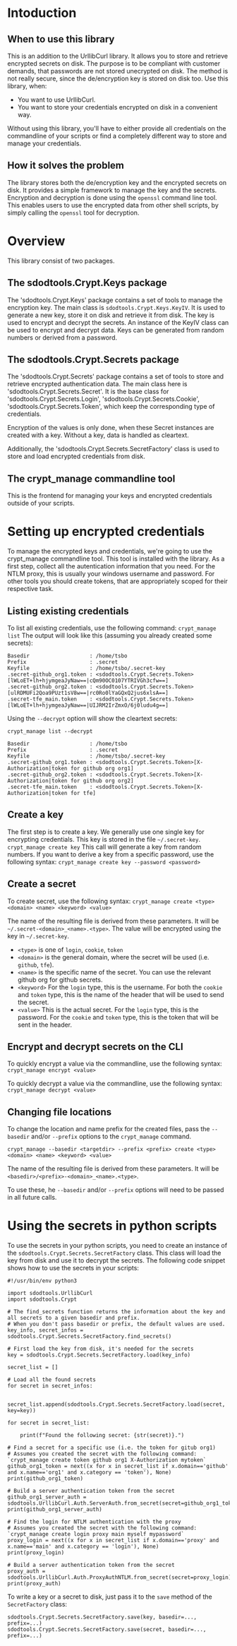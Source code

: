 # Intoduction

## When to use this library

This is an addition to the UrllibCurl library. It allows you to store and retrieve encrypted secrets on disk. The purpose is to be compliant with customer demands, that passwords are not stored unecrypted on disk. The method is not really secure, since the de/encryption key is stored on disk too. Use this library, when:
- You want to use UrllibCurl.
- You want to store your credentials encrypted on disk in a convenient way.

Without using this library, you'll have to either provide all credentials on the commandline of your scripts or find a completely different way to store and manage your credentials.

## How it solves the problem

The library stores both the de/encryption key and the encrypted secrets on disk. It provides a simple framework to manage the key and the secrets. Encryption and decryption is done using the `openssl` command line tool. This enables users to use the encrypted data from other shell scripts, by simply calling the `openssl` tool for decryption.

# Overview

This library consist of two packages.

## The sdodtools.Crypt.Keys package

The 'sdodtools.Crypt.Keys' package contains a set of tools to manage the encryption key. The main class is `sdodtools.Crypt.Keys.KeyIV`. It is used to generate a new key, store it on disk and retrieve it from disk. The key is used to encrypt and decrypt the secrets. An instance of the KeyIV class can be used to encrypt and decrypt data. Keys can be generated from random numbers or derived from a password.

## The sdodtools.Crypt.Secrets package

The 'sdodtools.Crypt.Secrets' package contains a set of tools to store and retrieve encrypted authentication data. The main class here is 'sdodtools.Crypt.Secrets.Secret'. It is the base class for 'sdodtools.Crypt.Secrets.Login', 'sdodtools.Crypt.Secrets.Cookie', 'sdodtools.Crypt.Secrets.Token', which keep the corresponding type of credentials.

Encryption of the values is only done, when these Secret instances are created with a key. Without a key, data is handled as cleartext.

Additionally, the 'sdodtools.Crypt.Secrets.SecretFactory' class is used to store and load encrypted credentials from disk.

## The crypt_manage commandline tool

This is the frontend for managing your keys and encrypted credentials outside of your scripts.

# Setting up encrypted credentials

To manage the encrypted keys and credentials, we're going to use the crypt_manage commandline tool. This tool is installed with the library. As a first step, collect all the autentication information that you need. For the NTLM proxy, this is usually your windows username and password. For other tools you should create tokens, that are appropriately scoped for their respective task.

## Listing existing credentials

To list all existing credentials, use the following command:
```crypt_manage list```
The output will look like this (assuming you already created some secrets):

    Basedir                   : /home/tsbo
    Prefix                    : .secret
    Keyfile                   : /home/tsbo/.secret-key
    .secret-github_org1.token : <sdodtools.Crypt.Secrets.Token>[lWLoET+lh+hjymgeaJyNaw==|cQm90OC0107YTRIVGh3cfw==]
    .secret-github_org2.token : <sdodtools.Crypt.Secrets.Token>[ulRDMUFi2Qoa9PUzt1sV8w==|rc0Ro0lYaGQxQ2jus6xlsA==]
    .secret-tfe_main.token    : <sdodtools.Crypt.Secrets.Token>[lWLoET+lh+hjymgeaJyNaw==|UIJRM2IrZmxO/6j0ludu4g==]

Using the `--decrypt` option will show the cleartext secrets:

```crypt_manage list --decrypt```

    Basedir                   : /home/tsbo
    Prefix                    : .secret
    Keyfile                   : /home/tsbo/.secret-key
    .secret-github_org1.token : <sdodtools.Crypt.Secrets.Token>[X-Authorization|token for github org org1]
    .secret-github_org2.token : <sdodtools.Crypt.Secrets.Token>[X-Authorization|token for github org org2]
    .secret-tfe_main.token    : <sdodtools.Crypt.Secrets.Token>[X-Authorization|token for tfe]

## Create a key

The first step is to create a key. We generally use one single key for encrypting credentials. This key is stored in the file `~/.secret-key`.
```crypt_manage create key```
This call will generate a key from random numbers. If you want to derive a key from a specific password, use the following syntax:
```crypt_manage create key --password <password>```

## Create a secret

To create secret, use the following syntax:
```crypt_manage create <type> <domain> <name> <keyword> <value>```

The name of the resulting file is derived from these parameters. It will be `~/.secret-<domain>_<name>.<type>`. The value will be encrypted using the key in `~/.secret-key`.

- `<type>` is one of `login`, `cookie`, `token`
- `<domain>` is the general domain, where the secret will be used (i.e. `github`, `tfe`).
- `<name>` is the specific name of the secret. You can use the relevant github org for github secrets.
- `<keyword>` For the `login` type, this is the username. For both the `cookie` and `token` type, this is the name of the header that will be used to send the secret.
- `<value>` This is the actual secret. For the `login` type, this is the password. For the `cookie` and `token` type, this is the token that will be sent in the header.

## Encrypt and decrypt secrets on the CLI

To quickly encrypt a value via the commandline, use the following syntax:
```crypt_manage encrypt <value>```

To quickly decrypt a value via the commandline, use the following syntax:
```crypt_manage decrypt <value>```

## Changing file locations

To change the location and name prefix for the created files, pass the `--basedir` and/or `--prefix` options to the `crypt_manage` command.

```crypt_manage --basedir <targetdir> --prefix <prefix> create <type> <domain> <name> <keyword> <value>```

The name of the resulting file is derived from these parameters. It will be `<basedir>/<prefix>-<domain>_<name>.<type>`.

To use these, he `--basedir` and/or `--prefix` options will need to be passed in all future calls.

# Using the secrets in python scripts

To use the secrets in your python scripts, you need to create an instance of the `sdodtools.Crypt.Secrets.SecretFactory` class. This class will load the key from disk and use it to decrypt the secrets. The following code snippet shows how to use the secrets in your scripts:

    #!/usr/bin/env python3

    import sdodtools.UrllibCurl
    import sdodtools.Crypt

    # The find_secrets function returns the information about the key and all secrets to a given basedir and prefix.
    # When you don't pass basedir or prefix, the default values are used.
    key_info, secret_infos = sdodtools.Crypt.Secrets.SecretFactory.find_secrets()

    # First load the key from disk, it's needed for the secrets
    key = sdodtools.Crypt.Secrets.SecretFactory.load(key_info)

    secret_list = []

    # Load all the found secrets
    for secret in secret_infos:

        secret_list.append(sdodtools.Crypt.Secrets.SecretFactory.load(secret, key=key))

    for secret in secret_list:

        print(f"Found the following secret: {str(secret)}.")

    # Find a secret for a specific use (i.e. the token for gitub org1)
    # Assumes you created the secret with the following command: `crypt_manage create token github org1 X-Authorization mytoken`
    github_org1_token = next((x for x in secret_list if x.domain=='github' and x.name=='org1' and x.category == 'token'), None)
    print(github_org1_token)

    # Build a server authentication token from the secret
    github_org1_server_auth = sdodtools.UrllibCurl.Auth.ServerAuth.from_secret(secret=github_org1_token)
    print(github_org1_server_auth)

    # Find the login for NTLM authentication with the proxy
    # Assumes you created the secret with the following command: `crypt_manage create login proxy main myself mypassword`
    proxy_login = next((x for x in secret_list if x.domain=='proxy' and x.name=='main' and x.category == 'login'), None)
    print(proxy_login)

    # Build a server authentication token from the secret
    proxy_auth = sdodtools.UrllibCurl.Auth.ProxyAuthNTLM.from_secret(secret=proxy_login)
    print(proxy_auth)

To write a key or a secret to disk, just pass it to the `save` method of the `SecretFactory` class:

    sdodtools.Crypt.Secrets.SecretFactory.save(key, basedir=..., prefix=...)
    sdodtools.Crypt.Secrets.SecretFactory.save(secret, basedir=..., prefix=...)



